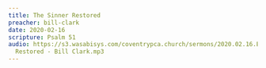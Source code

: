 ```yaml
---
title: The Sinner Restored
preacher: bill-clark
date: 2020-02-16
scripture: Psalm 51
audio: https://s3.wasabisys.com/coventrypca.church/sermons/2020.02.16.E The Sinner
  Restored - Bill Clark.mp3
---
```


